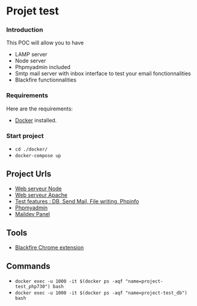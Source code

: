 # Projet test

### Introduction
This POC will allow you to have
- LAMP server
- Node server 
- Phpmyadmin included
- Smtp mail server with inbox interface to test your email fonctionnalities
- Blackfire functionnalities

### Requirements

Here are the requirements:
- [Docker](https://www.docker.com/) installed.

### Start project 
- `cd ./docker/`
- `docker-compose up`

## Project Urls 
- [Web serveur Node](http://localhost:49160)
- [Web serveur Apache](http://project-test.local:9073)
- [Test features : DB, Send Mail, File writing, Phpinfo](http://project-test.local:9073/_tests/scripts/)
- [Phpmyadmin](http://localhost:8080)
- [Maildev Panel](http://localhost:8002)

## Tools  
- [Blackfire Chrome extension](https://chrome.google.com/webstore/detail/blackfire-profiler/miefikpgahefdbcgoiicnmpbeeomffld)

## Commands
- `docker exec -u 1000 -it $(docker ps -aqf "name=project-test_php730") bash`
- `docker exec -u 1000 -it $(docker ps -aqf "name=project-test_db") bash`